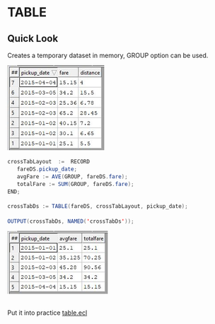 
# TABLE
## Quick Look

Creates a temporary dataset in memory, GROUP option can be used. 

![fare dataset](./images/fare_ds.JPG)

```java
crossTabLayout  :=  RECORD 
   fareDS.pickup_date;
   avgFare := AVE(GROUP, fareDS.fare);
   totalFare := SUM(GROUP, fareDS.fare);
END;

crossTabDs := TABLE(fareDS, crossTabLayout, pickup_date);

OUTPUT(crossTabDs, NAMED('crossTabDs'));

```
![fare table result](./images/fare_table.JPG)

\
Put it into practice [table.ecl](/source/ecl/table.ecl)

